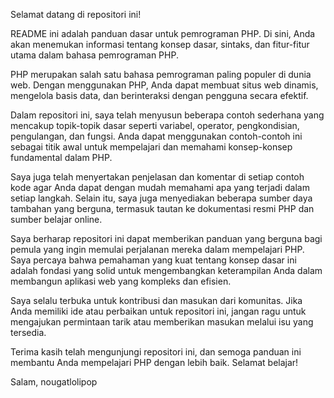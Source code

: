 Selamat datang di repositori ini!

README ini adalah panduan dasar untuk pemrograman PHP. Di sini, Anda akan menemukan informasi tentang konsep dasar, sintaks, dan fitur-fitur utama dalam bahasa pemrograman PHP.

PHP merupakan salah satu bahasa pemrograman paling populer di dunia web. Dengan menggunakan PHP, Anda dapat membuat situs web dinamis, mengelola basis data, dan berinteraksi dengan pengguna secara efektif.

Dalam repositori ini, saya telah menyusun beberapa contoh sederhana yang mencakup topik-topik dasar seperti variabel, operator, pengkondisian, pengulangan, dan fungsi. Anda dapat menggunakan contoh-contoh ini sebagai titik awal untuk mempelajari dan memahami konsep-konsep fundamental dalam PHP.

Saya juga telah menyertakan penjelasan dan komentar di setiap contoh kode agar Anda dapat dengan mudah memahami apa yang terjadi dalam setiap langkah. Selain itu, saya juga menyediakan beberapa sumber daya tambahan yang berguna, termasuk tautan ke dokumentasi resmi PHP dan sumber belajar online.

Saya berharap repositori ini dapat memberikan panduan yang berguna bagi pemula yang ingin memulai perjalanan mereka dalam mempelajari PHP. Saya percaya bahwa pemahaman yang kuat tentang konsep dasar ini adalah fondasi yang solid untuk mengembangkan keterampilan Anda dalam membangun aplikasi web yang kompleks dan efisien.

Saya selalu terbuka untuk kontribusi dan masukan dari komunitas. Jika Anda memiliki ide atau perbaikan untuk repositori ini, jangan ragu untuk mengajukan permintaan tarik atau memberikan masukan melalui isu yang tersedia.

Terima kasih telah mengunjungi repositori ini, dan semoga panduan ini membantu Anda mempelajari PHP dengan lebih baik. Selamat belajar!

Salam,
nougatlolipop
